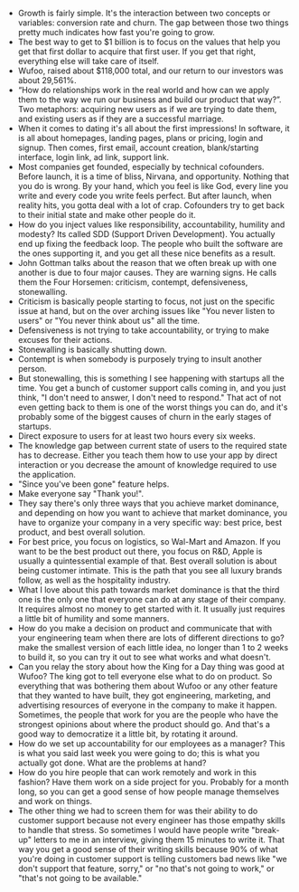 - Growth is fairly simple. It's the interaction between two concepts or variables: conversion rate and churn. The gap between those two things pretty much indicates how fast you're going to grow.
- The best way to get to $1 billion is to focus on the values that help you get that first dollar to acquire that first user. If you get that right, everything else will take care of itself.
- Wufoo, raised about $118,000 total, and our return to our investors was about 29,561%.
- “How do relationships work in the real world and how can we apply them to the way we run our business and build our product that way?”. Two metaphors: acquiring new users as if we are trying to date them, and existing users as if they are a successful marriage.
- When it comes to dating it's all about the first impressions! In software, it is all about homepages, landing pages, plans or pricing, login and signup. Then comes, first email, account creation, blank/starting interface, login link, ad link, support link.
- Most companies get founded, especially by technical cofounders. Before launch, it is a time of bliss, Nirvana, and opportunity. Nothing that you do is wrong. By your hand, which you feel is like God, every line you write and every code you write feels perfect. But after launch, when reality hits, you gotta deal with a lot of crap. Cofounders try to get back to their initial state and make other people do it.
- How do you inject values like responsibility, accountability, humility and modesty? Its called SDD (Support Driven Development). You actually end up fixing the feedback loop. The people who built the software are the ones supporting it, and you get all these nice benefits as a result.
- John Gottman talks about the reason that we often break up with one another is due to four major causes. They are warning signs. He calls them the Four Horsemen: criticism, contempt, defensiveness, stonewalling.
- Criticism is basically people starting to focus, not just on the specific issue at hand, but on the over arching issues like "You never listen to users" or "You never think about us" all the time.
- Defensiveness is not trying to take accountability, or trying to make excuses for their actions.
- Stonewalling is basically shutting down.
- Contempt is when somebody is purposely trying to insult another person.
- But stonewalling, this is something I see happening with startups all the time. You get a bunch of customer support calls coming in, and you just think, "I don't need to answer, I don't need to respond." That act of not even getting back to them is one of the worst things you can do, and it's probably some of the biggest causes of churn in the early stages of startups.
- Direct exposure to users for at least two hours every six weeks.
- The knowledge gap between current state of users to the required state has to decrease. Either you teach them how to use your app by direct interaction or you decrease the amount of knowledge required to use the application.
- "Since you've been gone" feature helps.
- Make everyone say "Thank you!".
- They say there's only three ways that you achieve market dominance, and depending on how you want to achieve that market dominance, you have to organize your company in a very specific way: best price, best product, and best overall solution.
- For best price, you focus on logistics, so Wal-Mart and Amazon. If you want to be the best product out there, you focus on R&D, Apple is usually a quintessential example of that. Best overall solution is about being customer intimate. This is the path that you see all luxury brands follow, as well as the hospitality industry.
- What I love about this path towards market dominance is that the third one is the only one that everyone can do at any stage of their company. It requires almost no money to get started with it. It usually just requires a little bit of humility and some manners.
- How do you make a decision on product and communicate that with your engineering team when there are lots of different directions to go? make the smallest version of each little idea, no longer than 1 to 2 weeks to build it, so you can try it out to see what works and what doesn't.
- Can you relay the story about how the King for a Day thing was good at Wufoo? The king got to tell everyone else what to do on product. So everything that was bothering them about Wufoo or any other feature that they wanted to have built, they got engineering, marketing, and advertising resources of everyone in the company to make it happen. Sometimes, the people that work for you are the people who have the strongest opinions about where the product should go. And that's a good way to democratize it a little bit, by rotating it around.
- How do we set up accountability for our employees as a manager? This is what you said last week you were going to do; this is what you actually got done. What are the problems at hand?
- How do you hire people that can work remotely and work in this fashion? Have them work on a side project for you. Probably for a month long, so you can get a good sense of how people manage themselves and work on things.
- The other thing we had to screen them for was their ability to do customer support because not every engineer has those empathy skills to handle that stress. So sometimes I would have people write "break-up" letters to me in an interview, giving them 15 minutes to write it. That way you get a good sense of their writing skills because 90% of what you're doing in customer support is telling customers bad news like "we don't support that feature, sorry," or "no that's not going to work," or "that's not going to be available." 
